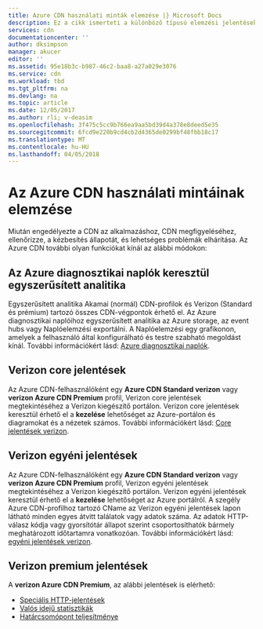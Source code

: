 ```yaml
---
title: Azure CDN használati minták elemzése |} Microsoft Docs
description: Ez a cikk ismerteti a különböző típusú elemzési jelentések Azure CDN termék érhető el.
services: cdn
documentationcenter: ''
author: dksimpson
manager: akucer
editor: ''
ms.assetid: 95e18b3c-b987-46c2-baa8-a27a029e3076
ms.service: cdn
ms.workload: tbd
ms.tgt_pltfrm: na
ms.devlang: na
ms.topic: article
ms.date: 12/05/2017
ms.author: rli; v-deasim
ms.openlocfilehash: 3f475c5cc9b766ea9aa5bd39d4a378e8deed5e35
ms.sourcegitcommit: 6fcd9e220b9cd4cb2d4365de0299bf48fbb18c17
ms.translationtype: MT
ms.contentlocale: hu-HU
ms.lasthandoff: 04/05/2018
---
```

# <a name="analyze-azure-cdn-usage-patterns"></a>Az Azure CDN használati mintáinak elemzése

Miután engedélyezte a CDN az alkalmazáshoz, CDN megfigyeléséhez, ellenőrizze, a kézbesítés állapotát, és lehetséges problémák elhárítása. Az Azure CDN további olyan funkciókat kínál az alábbi módokon: 

## <a name="core-analytics-via-azure-diagnostic-logs"></a>Az Azure diagnosztikai naplók keresztül egyszerűsített analitika

Egyszerűsített analitika Akamai (normál) CDN-profilok és Verizon (Standard és prémium) tartozó összes CDN-végpontok érhető el. Az Azure diagnosztikai naplóihoz egyszerűsített analitika az Azure storage, az event hubs vagy Naplóelemzési exportálni. A Naplóelemzési egy grafikonon, amelyek a felhasználó által konfigurálható és testre szabható megoldást kínál. További információkért lásd: [Azure diagnosztikai naplók](cdn-azure-diagnostic-logs.md).

## <a name="verizon-core-reports"></a>Verizon core jelentések

Az Azure CDN-felhasználóként egy **Azure CDN Standard verizon** vagy **verizon Azure CDN Premium** profil, Verizon core jelentések megtekintéséhez a Verizon kiegészítő portálon. Verizon core jelentések keresztül érhető el a **kezelése** lehetőséget az Azure-portálon és diagramokat és a nézetek számos. További információkért lásd: [Core jelentések verizon](cdn-analyze-usage-patterns.md).

## <a name="verizon-custom-reports"></a>Verizon egyéni jelentések

Az Azure CDN-felhasználóként egy **Azure CDN Standard verizon** vagy **verizon Azure CDN Premium** profil, Verizon egyéni jelentések megtekintéséhez a Verizon kiegészítő portálon. Verizon egyéni jelentések keresztül érhető el a **kezelése** lehetőséget az Azure portálról. A szegély Azure CDN-profilhoz tartozó CName az Verizon egyéni jelentések lapon látható minden egyes átvitt találatok vagy adatok száma. Az adatok HTTP-válasz kódja vagy gyorsítótár állapot szerint csoportosíthatók bármely meghatározott időtartamra vonatkozóan. További információkért lásd: [egyéni jelentések verizon](cdn-verizon-custom-reports.md).

## <a name="verizon-premium-reports"></a>Verizon premium jelentések

A **verizon Azure CDN Premium**, az alábbi jelentések is elérhető:
   * [Speciális HTTP-jelentések](cdn-advanced-http-reports.md)
   * [Valós idejű statisztikák](cdn-real-time-stats.md)
   * [Határcsomópont teljesítménye](cdn-edge-performance.md)

